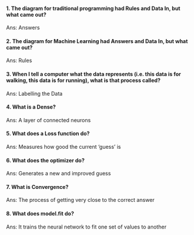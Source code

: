 #### 1. The diagram for traditional programming had Rules and Data In, but what came out?
Ans: Answers
#### 2. The diagram for Machine Learning had Answers and Data In, but what came out?
Ans: Rules
#### 3. When I tell a computer what the data represents (i.e. this data is for walking, this data is for running), what is that process called?
Ans: Labelling the Data
#### 4. What is a Dense?
Ans: A layer of connected neurons
#### 5. What does a Loss function do?
Ans: Measures how good the current ‘guess’ is
#### 6. What does the optimizer do?
Ans: Generates a new and improved guess
#### 7. What is Convergence?
Ans: The process of getting very close to the correct answer
#### 8. What does model.fit do?
Ans: It trains the neural network to fit one set of values to another
